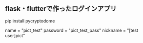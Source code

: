 ## flask・flutterで作ったログインアプリ
pip install pycryptodome

name = "pict_test"
password = "pict_test_pass"
nickname = "[test user]pict"
